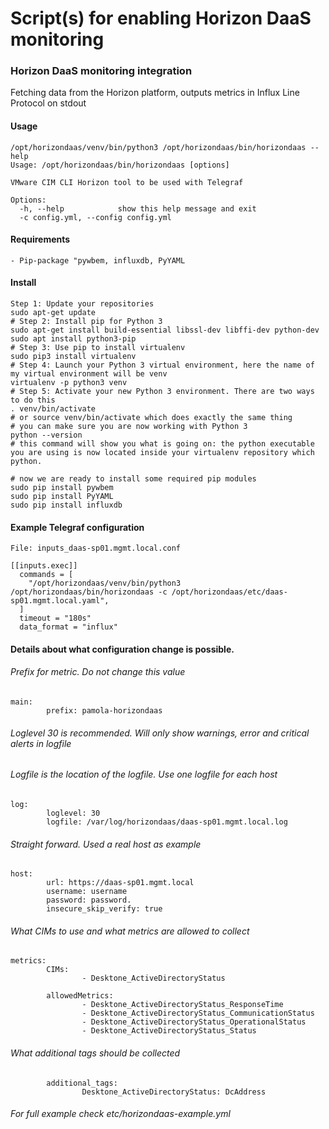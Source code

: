 # Script(s) for enabling Horizon DaaS monitoring

### Horizon DaaS monitoring integration
Fetching data from the Horizon platform, outputs metrics in Influx Line Protocol on stdout

#### Usage
```
/opt/horizondaas/venv/bin/python3 /opt/horizondaas/bin/horizondaas --help
Usage: /opt/horizondaas/bin/horizondaas [options]
 
VMware CIM CLI Horizon tool to be used with Telegraf
 
Options:
  -h, --help            show this help message and exit
  -c config.yml, --config config.yml

```

#### Requirements
```
- Pip-package "pywbem, influxdb, PyYAML
```

#### Install
```
Step 1: Update your repositories
sudo apt-get update
# Step 2: Install pip for Python 3
sudo apt-get install build-essential libssl-dev libffi-dev python-dev
sudo apt install python3-pip
# Step 3: Use pip to install virtualenv
sudo pip3 install virtualenv
# Step 4: Launch your Python 3 virtual environment, here the name of my virtual environment will be venv
virtualenv -p python3 venv
# Step 5: Activate your new Python 3 environment. There are two ways to do this
. venv/bin/activate
# or source venv/bin/activate which does exactly the same thing
# you can make sure you are now working with Python 3
python --version
# this command will show you what is going on: the python executable you are using is now located inside your virtualenv repository which python.

# now we are ready to install some required pip modules
sudo pip install pywbem
sudo pip install PyYAML
sudo pip install influxdb
```

#### Example Telegraf configuration
```
File: inputs_daas-sp01.mgmt.local.conf

[[inputs.exec]]
  commands = [
    "/opt/horizondaas/venv/bin/python3 /opt/horizondaas/bin/horizondaas -c /opt/horizondaas/etc/daas-sp01.mgmt.local.yaml",
  ]
  timeout = "180s"
  data_format = "influx"
```

#### Details about what configuration change is possible.

###### Prefix for metric. Do not change this value
```
main:
        prefix: pamola-horizondaas 

```

###### Loglevel 30 is recommended. Will only show warnings, error and critical alerts in logfile
###### Logfile is the location of the logfile. Use one logfile for each host

```
log:
        loglevel: 30
        logfile: /var/log/horizondaas/daas-sp01.mgmt.local.log

```

###### Straight forward. Used a real host as example
```
host:
        url: https://daas-sp01.mgmt.local
        username: username
        password: password.
        insecure_skip_verify: true
```

###### What CIMs to use and what metrics are allowed to collect

```
metrics:
        CIMs:
                - Desktone_ActiveDirectoryStatus

        allowedMetrics:
                - Desktone_ActiveDirectoryStatus_ResponseTime
                - Desktone_ActiveDirectoryStatus_CommunicationStatus
                - Desktone_ActiveDirectoryStatus_OperationalStatus
                - Desktone_ActiveDirectoryStatus_Status
```

###### What additional tags should be collected

```
        additional_tags:
                Desktone_ActiveDirectoryStatus: DcAddress

```

###### For full example check etc/horizondaas-example.yml
